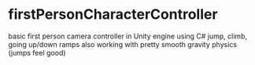 # firstPersonCharacterController
basic first person camera controller in Unity engine using C# jump, climb, going up/down ramps also working with pretty smooth gravity physics (jumps feel good)
